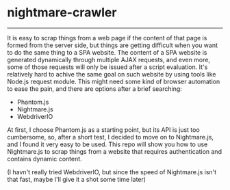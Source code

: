 nightmare-crawler
=====
---
It is easy to scrap things from a web page if the content of that page is formed from the server side, but things are getting difficult when you want to do the same thing to a SPA website. The content of a SPA website is generated dynamically through multiple AJAX requests, and even more, some of those requests will only be issued after a script evaluation. It's relatively hard to achive the same goal on such website by using tools like Node.js request module. This might need some kind of browser automation to ease the pain, and there are options after a brief searching:
- Phantom.js
- Nightmare.js
- WebdriverIO

At first, I choose Phantom.js as a starting point, but its API is just too cumbersome, so, after a short test, I decided to move on to Nightmare.js, and I found it very easy to be used. This repo will show you how to use Nightmare.js to scrap things from a website that requires authentication and contains dynamic content.

 (I havn't really tried WebdriverIO, but since the speed of Nightmare.js isn't that fast, maybe I'll give it a shot some time later)